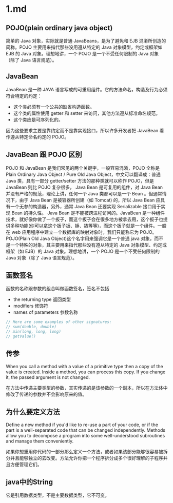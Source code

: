 # 1.md

## POJO(plain ordinary java object)

简单的 Java 对象，实际就是普通 JavaBeans，是为了避免和 EJB 混淆所创造的简称。POJO 主要用来指代那些没用遵从特定的 Java 对象模型，约定或框架如 EJB 的 Java 对象。理想地讲，一个 POJO 是一个不受任何限制的 Java 对象（除了 Java 语言规范）。

## JavaBean

JavaBean 是一种 JAVA 语言写成的可重用组件。它的方法命名，构造及行为必须符合特定的约定：

- 这个类必须有一个公共的缺省构造函数。
- 这个类的属性使用 getter 和 setter 来访问，其他方法遵从标准命名规范。
- 这个类应是可序列化的。

因为这些要求主要是靠约定而不是靠实现接口，所以许多开发者把 JavaBean 看作遵从特定命名约定的 POJO。

## JavaBean 跟 POJO 区别

POJO 和 JavaBean 是我们常见的两个关键字，一般容易混淆，POJO 全称是 Plain Ordinary Java Object / Pure Old Java Object，中文可以翻译成：普通 Java 类，具有一部分 getter/setter 方法的那种类就可以称作 POJO，但是 JavaBean 则比 POJO 复杂很多， Java Bean 是可复用的组件，对 Java Bean 并没有严格的规范，理论上讲，任何一个 Java 类都可以是一个 Bean 。但通常情况下，由于 Java Bean 是被容器所创建（如 Tomcat) 的，所以 Java Bean 应具有一个无参的构造器，另外，通常 Java Bean 还要实现 Serializable 接口用于实现 Bean 的持久性。 Java Bean 是不能被跨进程访问的。JavaBean 是一种组件技术，就好像你做了一个扳子，而这个扳子会在很多地方被拿去用，这个扳子也提供多种功能(你可以拿这个扳子扳、锤、撬等等)，而这个扳子就是一个组件。一般在 web 应用程序中建立一个数据库的映射对象时，我们只能称它为 POJO。POJO(Plain Old Java Object)这个名字用来强调它是一个普通 java 对象，而不是一个特殊的对象，其主要用来指代那些没有遵从特定的 Java 对象模型、约定或框架（如 EJB）的 Java 对象。理想地讲，一个 POJO 是一个不受任何限制的 Java 对象（除了 Java 语言规范）。


## 函数签名

函数的名称跟参数的组合叫做函数签名，签名不包括

+ the returning type 返回类型
+ modifiers 修饰符
+ names of parameters 参数名称

```java
// Here are some examples of other signatures:
// sum(double, double)
// min(long, long, long)
// getValue()
```

## 传参

When you call a method with a value of a primitive type then a copy of the value is created. Inside a method, you can process this copy. If you change it, the passed argument is not changed.

在方法中传递主要类型的参数，其实传递的是该参数的一个副本，所以在方法体中修改了传递的参数并不会影响原来的值。

## 为什么要定义方法

Define a new method if you'd like to re-use a part of your code, or if the part is a well-separated code that can be changed independently. Methods allow you to decompose a program into some well-understood subroutines and manage them conveniently.

如果你想重用你代码的一部分那么定义一个方法，或者如果该部分能够很容易被拆分并且能够独立的去改变。方法允许你把一个程序拆分成多个很好理解的子程序并且方便管理它们。

## java中的String

它是引用数据类型，不是主要数据类型，它不可变。
